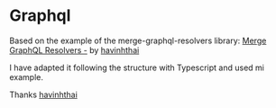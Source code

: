 # Graphql

Based on the example of the merge-graphql-resolvers library: [Merge GraphQL Resolvers -](https://github.com/havinhthai/graphql-merge-resolvers/tree/master/example) by [havinhthai](https://github.com/havinhthai)

I have adapted it following the structure with Typescript and used mi example.

Thanks [havinhthai](https://github.com/havinhthai)
